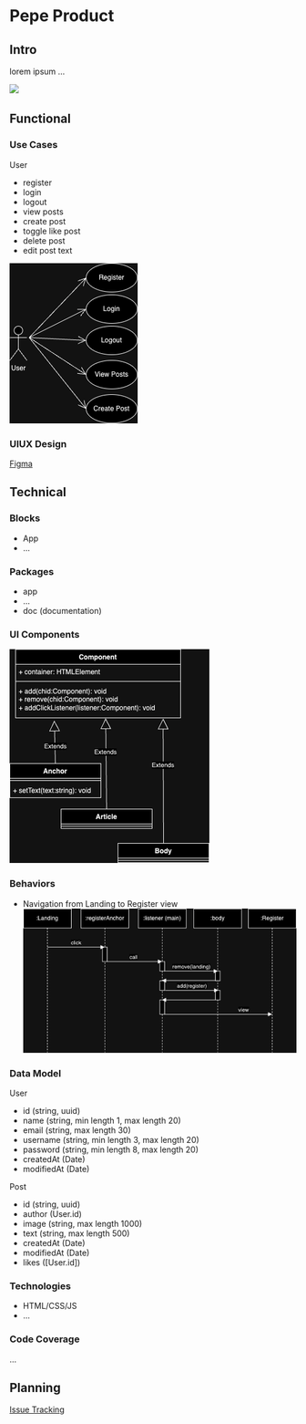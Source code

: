 # Pepe Product

## Intro

lorem ipsum ...

![](https://media3.giphy.com/media/v1.Y2lkPTc5MGI3NjExbmJxNWN4Z2V0ajZka3hsN2prdDJ4N2Z6YmNnNDEzYnY2bXpnY3k2cSZlcD12MV9pbnRlcm5hbF9naWZfYnlfaWQmY3Q9Zw/3GSoFVODOkiPBFArlu/giphy.gif)

## Functional

### Use Cases

User
- register
- login
- logout
- view posts
- create post
- toggle like post
- delete post
- edit post text

![](./images/use-cases-diagram.png)

### UIUX Design

[Figma](https://www.figma.com/design/baOMOOFkF1uc5SjEAjj36v/isdi-bootcamp-202501-product?node-id=0-1&t=kjE2ZU3uTjzx9JHu-1)

## Technical

### Blocks

- App
- ...

### Packages

- app
- ...
- doc (documentation)

### UI Components

![](./images/components-class-diagram.png)

### Behaviors

- Navigation from Landing to Register view
![](./images/landing-sequence-diagram.png)

### Data Model

User
- id (string, uuid)
- name (string, min length 1, max length 20)
- email (string, max length 30)
- username (string, min length 3, max length 20)
- password (string, min length 8, max length 20)
- createdAt (Date)
- modifiedAt (Date)

Post
- id (string, uuid)
- author (User.id)
- image (string, max length 1000)
- text (string, max length 500)
- createdAt (Date)
- modifiedAt (Date)
- likes ([User.id])

### Technologies

- HTML/CSS/JS
- ...

### Code Coverage

...

## Planning

[Issue Tracking](https://github.com/b00tc4mp/isdi-bootcamp-202501/issues/40)